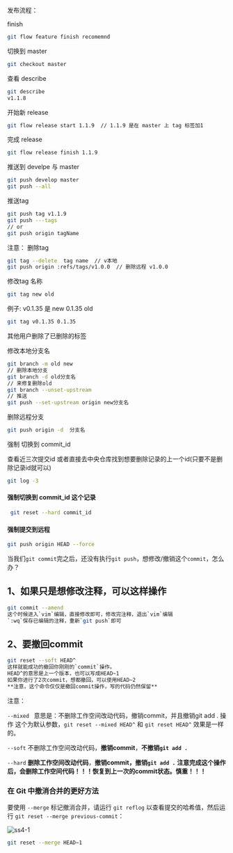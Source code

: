 发布流程：

finish

````bash
git flow feature finish recomemnd 
````

切换到 master

```sh
git checkout master
```

查看 describe

```sh
git describe      
v1.1.8
```


开始新 release

```sh
git flow release start 1.1.9  // 1.1.9 是在 master 上 tag 标签加1
```

完成 release

```sh
git flow release finish 1.1.9
```



推送到 develpe 与 master

```sh
git push develop master
git push --all
```

推送tag

```sh
git push tag v1.1.9
git push ---tags
// or
git push origin tagName
```



注意： 删除tag

````sh
git tag --delete  tag name  // v本地
git push origin :refs/tags/v1.0.0  // 删除远程 v1.0.0
````



修改tag 名称

```sh
git tag new old
```

例子:  v0.1.35 是 new   0.1.35 old

```sh
git tag v0.1.35 0.1.35
```

其他用户删除了已删除的标签


修改本地分支名
```sh
git branch -m old new
// 删除本地分支
git branch -d old分支名
// 来修复删除old
git branch --unset-upstream 
// 推送
git push --set-upstream origin new分支名

```

删除远程分支
```sh
git push origin -d  分支名
```

强制 切换到 commit_id

查看近三次提交id 或者直接去中央仓库找到想要删除记录的上一个id(只要不是删除记录id就可以)

````sh
git log -3
````

#### 强制切换到 commit_id 这个记录

```sh
 git reset --hard commit_id
```

#### 强制提交到远程

````sh
git push origin HEAD --force
````



当我们`git commit`完之后，还没有执行`git push`，想修改/撤销这个`commit`，怎么办？

## 1、如果只是想修改注释，可以这样操作

```sh 
git commit --amend
这个时候进入`vim`编辑，直接修改即可，修改完注释，退出`vim`编辑
`:wq`保存已编辑的注释，重新`git push`即可
```

## 2、要撤回commit

````sh
git reset --soft HEAD^
这样就能成功的撤回你刚刚的`commit`操作。
HEAD^的意思是上一个版本，也可以写成HEAD~1
如果你进行了2次commit，想都撤回，可以使用HEAD~2
**注意，这个命令仅仅是撤回commit操作，写的代码仍然保留**
````

注意：

`--mixed `
意思是：不删除工作空间改动代码，撤销commit，并且撤销git add . 操作
这个为默认参数，`git reset --mixed HEAD^` 和 `git reset HEAD^` 效果是一样的。

`--soft` 
不删除工作空间改动代码，**撤销commit**，**不撤销`git add .`** 

`--hard`
**删除工作空间改动代码**，**撤销commit，撤销`git add .`** 
**注意完成这个操作后，会删除工作空间代码！！！恢复到上一次的commit状态。慎重！！！**



###  在 Git 中撤消合并的更好方法

要使用 `--merge` 标记撤消合并，请运行 `git reflog` 以查看提交的哈希值，然后运行 `git reset --merge previous-commit`：

![ss4-1](https://file.longqiuhong.com/uploads/picgo/ss4-1.png)

```sh
git reset --merge HEAD~1
```

